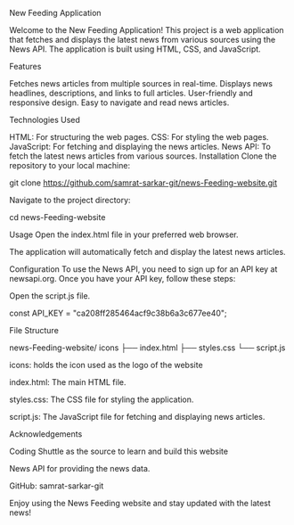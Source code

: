 New Feeding Application

Welcome to the New Feeding Application! This project is a web application that fetches and displays the latest news from various sources using the News API. The application is built using HTML, CSS, and JavaScript.

Features

Fetches news articles from multiple sources in real-time.
Displays news headlines, descriptions, and links to full articles.
User-friendly and responsive design.
Easy to navigate and read news articles.

Technologies Used

HTML: For structuring the web pages.
CSS: For styling the web pages.
JavaScript: For fetching and displaying the news articles.
News API: To fetch the latest news articles from various sources.
Installation
Clone the repository to your local machine:

git clone https://github.com/samrat-sarkar-git/news-Feeding-website.git

Navigate to the project directory:

cd news-Feeding-website

Usage
Open the index.html file in your preferred web browser.

The application will automatically fetch and display the latest news articles.

Configuration
To use the News API, you need to sign up for an API key at newsapi.org. Once you have your API key, follow these steps:

Open the script.js file.

const API_KEY = "ca208ff285464acf9c38b6a3c677ee40";

File Structure

news-Feeding-website/
icons
├── index.html
├── styles.css
└── script.js

icons: holds the icon used as the logo of the website

index.html: The main HTML file.

styles.css: The CSS file for styling the application.

script.js: The JavaScript file for fetching and displaying news articles.

Acknowledgements

Coding Shuttle as the source to learn and build this website

News API for providing the news data.



GitHub: samrat-sarkar-git

Enjoy using the News Feeding website and stay updated with the latest news!
